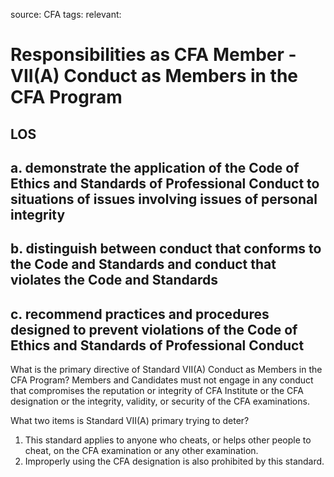 source: CFA
tags: 
relevant: 

# Responsibilities as CFA Member - VII(A) Conduct as Members in the CFA Program

## LOS

## a. demonstrate the application of the Code of Ethics and Standards of Professional Conduct to situations of issues involving issues of personal integrity

## b. distinguish between conduct that conforms to the Code and Standards and conduct that violates the Code and Standards

## c. recommend practices and procedures designed to prevent violations of the Code of Ethics and Standards of Professional Conduct

What is the primary directive of Standard VII(A) Conduct as Members in the CFA Program?
Members and Candidates must not engage in any conduct that compromises the reputation or integrity of CFA Institute or the CFA designation or the integrity, validity, or security of the CFA examinations.

What two items is Standard VII(A) primary trying to deter?
1. This standard applies to anyone who cheats, or helps other people to cheat, on the CFA examination or any other examination. 
2. Improperly using the CFA designation is also prohibited by this standard.

